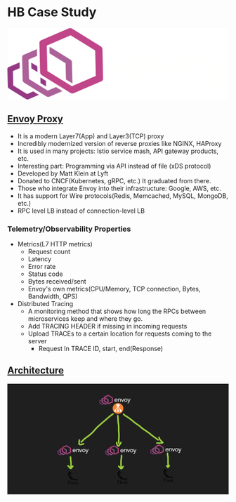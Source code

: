 # HB Case Study

![Envoy Logo](images/envoy-logo.svg)
## [Envoy Proxy](https://www.envoyproxy.io/)
- It is a modern Layer7(App) and Layer3(TCP) proxy
- Incredibly modernized version of reverse proxies like NGINX, HAProxy
- It is used in many projects: Istio service mash, API gateway products, etc.
- Interesting part: Programming via API instead of file (xDS protocol)
- Developed by Matt Klein at Lyft
- Donated to CNCF(Kubernetes, gRPC, etc.) It graduated from there.
- Those who integrate Envoy into their infrastructure: Google, AWS, etc.
- It has support for Wire protocols(Redis, Memcached, MySQL, MongoDB, etc.)
- RPC level LB instead of connection-level LB

### Telemetry/Observability Properties
- Metrics(L7 HTTP metrics)
    * Request count
    * Latency
    * Error rate
    * Status code
    * Bytes received/sent
    * Envoy's own metrics(CPU/Memory, TCP connection, Bytes, Bandwidth, QPS)
- Distributed Tracing
    * A monitoring method that shows how long the RPCs between microservices keep and where they go.
    * Add TRACING HEADER if missing in incoming requests
    * Upload TRACEs to a certain location for requests coming to the server
        * Request In TRACE ID, start, end(Response)

## [Architecture](https://www.envoyproxy.io/)
![Architecture](images/architecture.png)